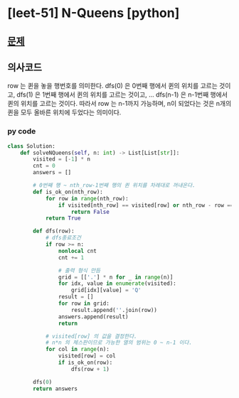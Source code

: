 # [leet-51] N-Queens [python]

## [문제](https://leetcode.com/problems/n-queens/) 

## 의사코드
row 는 퀸을 놓을 행번호를 의미한다.
dfs(0) 은 0번째 행에서 퀸의 위치를 고르는 것이고,
dfs(1) 은 1번째 행에서 퀸의 위치를 고르는 것이고,
...
dfs(n-1) 은 n-1번째 행에서 퀸의 위치를 고르는 것이다.
따라서 row 는 n-1까지 가능하며, n이 되었다는 것은 n개의 퀸을 모두 올바른 위치에 두었다는 의미이다.


### py code
```py
class Solution:
    def solveNQueens(self, n: int) -> List[List[str]]:
        visited = [-1] * n
        cnt = 0
        answers = []

        # 0번째 행 ~ nth_row-1번째 행의 퀸 위치를 차례대로 꺼내온다.
        def is_ok_on(nth_row):
            for row in range(nth_row):
                if visited[nth_row] == visited[row] or nth_row - row == abs(visited[nth_row] - visited[row]):
                    return False
            return True

        def dfs(row):
            # dfs종료조건
            if row >= n:
                nonlocal cnt
                cnt += 1

                # 출력 형식 만듬
                grid = [['.'] * n for _ in range(n)]
                for idx, value in enumerate(visited):
                    grid[idx][value] = 'Q'
                result = []
                for row in grid:
                    result.append(''.join(row))
                answers.append(result)
                return

            # visited[row] 의 값을 결정한다.
            # n*n 의 체스판이므로 가능한 열의 범위는 0 ~ n-1 이다.
            for col in range(n):
                visited[row] = col
                if is_ok_on(row):
                    dfs(row + 1)

        dfs(0)
        return answers
```
